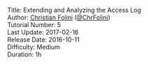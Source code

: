 Title: Extending and Analyzing the Access Log  
Author: <a href="mailto:christian.folini@netnea.com">Christian Folini</a> (<a href="https://twitter.com/ChrFolini">@ChrFolini</a>)  
Tutorial Number: 5  
Last Update: 2017-02-16  
Release Date: 2016-10-11  
Difficulty: Medium    
Duration: 1h  
